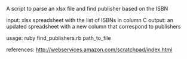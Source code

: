 A script to parse an xlsx file and find publisher based on the ISBN

input: xlsx spreadsheet with the list of ISBNs in column C
output: an updated spreadsheet with a new column that correspond to publishers

usage: ruby find_publishers.rb path_to_file

references:
http://webservices.amazon.com/scratchpad/index.html